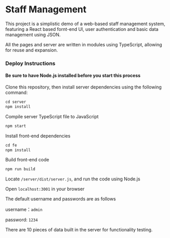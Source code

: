 # Staff Management

This project is a simplistic demo of a web-based staff management system, featuring a React based fornt-end UI, user authentication and basic data management using JSON.

All the pages and server are written in modules using TypeScript, allowing for reuse and expansion.


### Deploy Instructions

#### Be sure to have Node.js installed before you start this process


Clone this repository, then install server dependencies using the following command:
```js
cd server
npm install
```
Compile server TypeScript file to JavaScript
```js
npm start
```
Install front-end dependencies
```js
cd fe
npm install
```
Build front-end code
```js
npm run build
```
Locate `/server/dist/server.js`, and run the code using Node.js

Open `localhost:3001` in your browser

The default username and passwords are as follows

username：`admin`

password: `1234`

There are 10 pieces of data built in the server for functionality testing.
